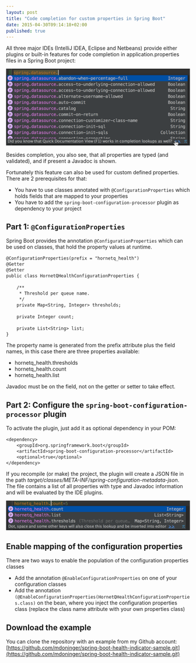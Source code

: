 ```yaml
---
layout: post
title: "Code completion for custom properties in Spring Boot"
date: 2015-04-30T09:14:18+02:00
published: true
---
```


All three major IDEs (IntelliJ IDEA, Eclipse and Netbeans) provide either plugins or built-in features for code completion
in application.properties files in a Spring Boot project:

![](/images/codecompletionproperties2.png)

Besides completion, you also see, that all properties are typed (and validated), and if present a Javadoc is shown.

Fortunately this feature can also be used for custom defined properties. There are 2 prerequisites for that:

- You have to use classes annotated with `@ConfigurationProperties` which holds fields that are mapped to your properties
- You have to add the `spring-boot-configuration-processor` plugin as dependency to your project

## Part 1: `@ConfigurationProperties` ##

Spring Boot provides the annotation `@ConfigurationProperties` which can be used on classes, that hold the property values
at runtime.


    @ConfigurationProperties(prefix = "hornetq_health")
    @Getter
    @Setter
    public class HornetQHealthConfigurationProperties {

        /**
         * Threshold per queue name.
         */
        private Map<String, Integer> thresholds;

        private Integer count;

        private List<String> list;
    }

The property name is generated from the prefix attribute plus the field names, in this case there are three properties available:

- hornetq_health.thresholds
- hornetq_health.count
- hornetq_health.list

Javadoc must be on the field, not on the getter or setter to take effect.

## Part 2: Configure the `spring-boot-configuration-processor` plugin

To activate the plugin, just add it as optional dependency in your POM:

    <dependency>
        <groupId>org.springframework.boot</groupId>
        <artifactId>spring-boot-configuration-processor</artifactId>
        <optional>true</optional>
    </dependency>

If you recompile (or make) the project, the plugin will create a JSON file in the path *target/classes/META-INF/spring-configuration-metadata-json*.
The file contains a list of all properties with type and Javadoc information and will be evaluated by the IDE plugins.

![](/images/codecompletionproperties1.png)

## Enable mapping of the configuration properties ##

There are two ways to enable the population of the configuration properties classes

- Add the annotation `@EnableConfigurationProperties` on one of your configuration classes
- Add the annotation `(@EnableConfigurationProperties(HornetQHealthConfigurationProperties.class)` on the bean, where you inject the configuration properties class (replace the class name attribute with your own properties class)

## Download the example ##

You can clone the repository with an example from my Github account: [https://github.com/mdoninger/spring-boot-health-indicator-sample.git](https://github.com/mdoninger/spring-boot-health-indicator-sample.git)